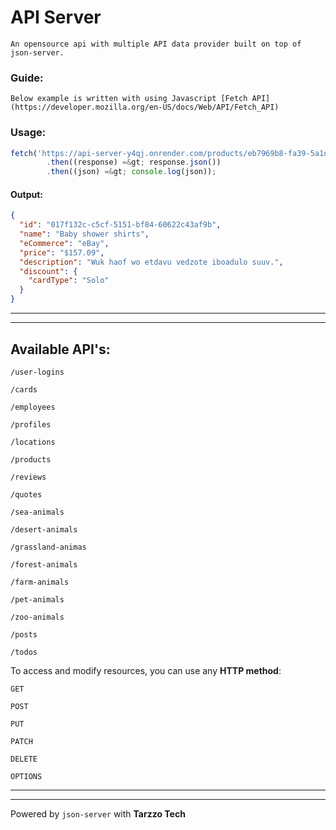 # API Server

    An opensource api with multiple API data provider built on top of json-server.

### Guide:

    Below example is written with using Javascript [Fetch API](https://developer.mozilla.org/en-US/docs/Web/API/Fetch_API)

### Usage:

```js
fetch('https://api-server-y4qj.onrender.com/products/eb7969b8-fa39-5a1d-a473-558f8e20ce52')
        .then((response) =&gt; response.json())
        .then((json) =&gt; console.log(json));
```

#### Output:

```json
{
  "id": "017f132c-c5cf-5151-bf84-60622c43af9b",
  "name": "Baby shower shirts",
  "eCommerce": "eBay",
  "price": "$157.09",
  "description": "Wuk haof wo etdavu vedzote iboadulo suuv.",
  "discount": {
    "cardType": "Solo"
  }
}
```

---

---

## Available API's:

`/user-logins`

`/cards`

`/employees`

`/profiles`

`/locations`

`/products`

`/reviews`

`/quotes`

`/sea-animals`

`/desert-animals`

`/grassland-animas`

`/forest-animals`

`/farm-animals`

`/pet-animals`

`/zoo-animals`

`/posts`

`/todos`

To access and modify resources, you can use any **HTTP method**:

`GET`

`POST`

`PUT`

`PATCH`

`DELETE`

`OPTIONS`

---

---

Powered by `json-server` with **Tarzzo Tech**
